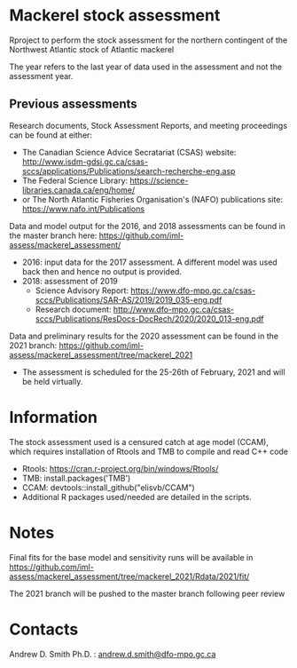 # Mackerel stock assessment

Rproject to perform the stock assessment for the northern contingent of the Northwest Atlantic stock of Atlantic mackerel 

The year refers to the last year of data used in the assessment and not the assessment year.

## Previous assessments

Research documents, Stock Assessment Reports, and meeting proceedings can be found at either:
* The Canadian Science Advice Secratariat (CSAS) website: http://www.isdm-gdsi.gc.ca/csas-sccs/applications/Publications/search-recherche-eng.asp 
* The Federal Science Library: https://science-libraries.canada.ca/eng/home/
* or The North Atlantic Fisheries Organisation's (NAFO) publications site: https://www.nafo.int/Publications

Data and model output for the 2016, and 2018 assessments can be found in the master branch here: https://github.com/iml-assess/mackerel_assessment/
* 2016: input data for the 2017 assessment. A different model was used back then and hence no output is provided.
* 2018: assessment of 2019
  - Science Advisory Report: https://www.dfo-mpo.gc.ca/csas-sccs/Publications/SAR-AS/2019/2019_035-eng.pdf
  - Research document: http://www.dfo-mpo.gc.ca/csas-sccs/Publications/ResDocs-DocRech/2020/2020_013-eng.pdf 

Data and preliminary results for the 2020 assessment can be found in the 2021 branch: https://github.com/iml-assess/mackerel_assessment/tree/mackerel_2021
* The assessment is scheduled for the 25-26th of February, 2021 and will be held virtually. 

# Information

The stock assessment used is a censured catch at age model (CCAM), which requires installation of Rtools and TMB to compile and read C++ code 

* Rtools:	https://cran.r-project.org/bin/windows/Rtools/
* TMB:		install.packages('TMB')
* CCAM:		devtools::install_github("elisvb/CCAM")
* Additional R packages used/needed are detailed in the scripts. 

# Notes

Final fits for the base model and sensitivity runs will be available in https://github.com/iml-assess/mackerel_assessment/tree/mackerel_2021/Rdata/2021/fit/

The 2021 branch will be pushed to the master branch following peer review

# Contacts

Andrew D. Smith Ph.D. : andrew.d.smith@dfo-mpo.gc.ca


